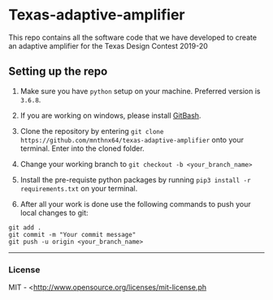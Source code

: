 # Texas-adaptive-amplifier
This repo contains all the software code that we have developed to create an adaptive amplifier for the Texas Design Contest 2019-20 

## Setting up the repo
1. Make sure you have `python` setup on your machine. Preferred version is `3.6.8`.

2. If you are working on windows, please install [GitBash](https://gitforwindows.org/).

3. Clone the repository by entering `git clone https://github.com/mnthnx64/texas-adaptive-amplifier` onto your terminal. Enter into the cloned folder.
4. Change your working branch to `git checkout -b <your_branch_name>`

5. Install the pre-requiste python packages by running `pip3 install -r requirements.txt` on your terminal.

6. After all your work is done use the following commands to push your local changes to git: 
```
git add .
git commit -m "Your commit message"
git push -u origin <your_branch_name>
``` 


---------------
### License
MIT - <http://www.opensource.org/licenses/mit-license.ph